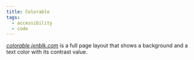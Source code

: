 ```yaml
---
title: Colorable
tags:
  - accessibility
  - code
---
```

[<cite>colorable.jxnblk.com</cite>](https://colorable.jxnblk.com) is a full page layout that shows a background and a text color with its contrast value.